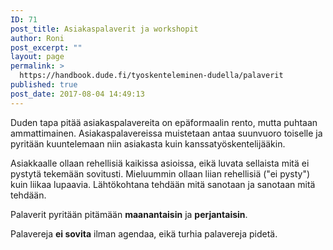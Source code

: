 ```yaml
---
ID: 71
post_title: Asiakaspalaverit ja workshopit
author: Roni
post_excerpt: ""
layout: page
permalink: >
  https://handbook.dude.fi/tyoskenteleminen-dudella/palaverit
published: true
post_date: 2017-08-04 14:49:13
---
```

Duden tapa pitää asiakaspalavereita on epäformaalin rento, mutta puhtaan ammattimainen. Asiakaspalavereissa muistetaan antaa suunvuoro toiselle ja pyritään kuuntelemaan niin asiakasta kuin kanssatyöskentelijääkin.

Asiakkaalle ollaan rehellisiä kaikissa asioissa, eikä luvata sellaista mitä ei pystytä tekemään sovitusti. Mieluummin ollaan liian rehellisiä ("ei pysty") kuin liikaa lupaavia. Lähtökohtana tehdään mitä sanotaan ja sanotaan mitä tehdään.

Palaverit pyritään pitämään <b>maanantaisin</b> ja <b>perjantaisin</b>.

Palavereja <b>ei sovita</b> ilman agendaa, eikä turhia palavereja pidetä.